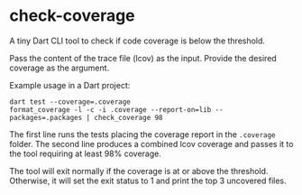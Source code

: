 # check-coverage
A tiny Dart CLI tool to check if code coverage is below the threshold.

Pass the content of the trace file (lcov) as the input. Provide the desired coverage as the argument.

Example usage in a Dart project:
```
dart test --coverage=.coverage
format_coverage -l -c -i .coverage --report-on=lib --packages=.packages | check_coverage 98
```
The first line runs the tests placing the coverage report in the `.coverage` folder.
The second line produces a combined lcov coverage and passes it to the tool requiring at least 98% coverage.

The tool will exit normally if the coverage is at or above the threshold. 
Otherwise, it will set the exit status to 1 and print the top 3 uncovered files.